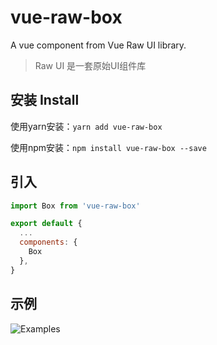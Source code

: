 # vue-raw-box
 A vue component from Vue Raw UI library.

> Raw UI 是一套原始UI组件库

## 安装 Install
使用yarn安装：`yarn add vue-raw-box`

使用npm安装：`npm install vue-raw-box --save`

## 引入
```js
import Box from 'vue-raw-box'

export default {
  ...
  components: {
    Box
  },
}
```

## 示例

![Examples](https://i.loli.net/2020/05/21/jq32yWzIkvsDgX9.png)